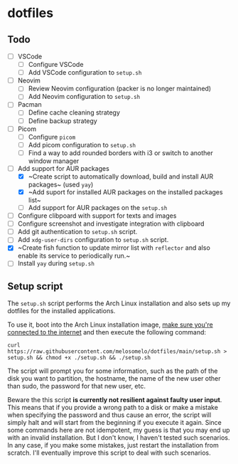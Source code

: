 # dotfiles

## Todo

- [ ] VSCode
    - [ ] Configure VSCode
    - [ ] Add VSCode configuration to `setup.sh`
- [ ] Neovim
    - [ ] Review Neovim configuration (packer is no longer maintained)
    - [ ] Add Neovim configuration to `setup.sh`
- [ ] Pacman
    - [ ] Define cache cleaning strategy
    - [ ] Define backup strategy
- [ ] Picom
    - [ ] Configure `picom`
    - [ ] Add picom configuration to `setup.sh`
    - [ ] Find a way to add rounded borders with i3 or switch to another window manager
- [ ] Add support for AUR packages
  - [x] ~Create script to automatically download, build and install AUR packages~ (used `yay`)
  - [x] ~Add suport for installed AUR packages on the installed packages list~
  - [ ] Add support for AUR packages on the `setup.sh`
- [ ] Configure clibpoard with support for texts and images
- [ ] Configure screenshot and investigate integration with clipboard
- [ ] Add git authentication to `setup.sh` script.
- [ ] Add `xdg-user-dirs` configuration to `setup.sh` script.
- [x] ~Create fish function to update mirror list with `reflector` and also
      enable its service to periodically run.~
- [ ] Install `yay` during `setup.sh`

## Setup script

The `setup.sh` script performs the Arch Linux installation and also sets up my dotfiles
for the installed applications.

To use it, boot into the Arch Linux installation image,
[make sure you're connected to the internet](https://wiki.archlinux.org/title/installation_guide#Connect_to_the_internet)
and then execute the following command:

```
curl https://raw.githubusercontent.com/melosomelo/dotfiles/main/setup.sh > setup.sh && chmod +x ./setup.sh && ./setup.sh
```

The script will prompt you for some information, such as the path
of the disk you want to partition, the hostname, the name of the new user other than sudo, the
password for that new user, etc.

Beware the this script **is currently not resilient against
faulty user input**. This means that if
you provide a wrong path to a disk or make a mistake when specifying the
password and thus cause an error,
the script will simply halt and will start from the beginning if you execute it
again. Since some commands here are not idempotent, my guess is that you may end up with an invalid
installation. But I don't know, I haven't tested such scenarios. In any case, if you make some mistakes,
just restart the installation from scratch. I'll eventually improve this script to deal with
such scenarios.
